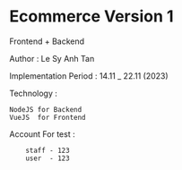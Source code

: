 # Ecommerce Version 1
Frontend + Backend

Author : Le Sy Anh Tan

Implementation Period : 14.11 _ 22.11 (2023)

Technology :
  
  	NodeJS for Backend
  	VueJS  for Frontend

Account For test :

		staff - 123
		user  - 123

